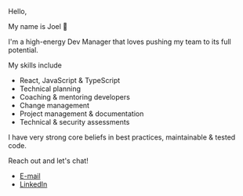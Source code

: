 Hello,

My name is Joel 👋

I'm a high-energy Dev Manager that loves pushing my team to its full potential.

My skills include

- React, JavaScript & TypeScript
- Technical planning
- Coaching & mentoring developers
- Change management
- Project management & documentation
- Technical & security assessments

I have very strong core beliefs in best practices, maintainable & tested code.

Reach out and let's chat!

- [E-mail](mailto:joelthecoder@gmail.com)
- [LinkedIn](https://www.linkedin.com/in/joellanglois/)
